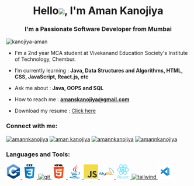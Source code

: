 

<h1 align="center">Hello<img src="https://github.com/TheDudeThatCode/TheDudeThatCode/blob/master/Assets/Hi.gif" width="29px">, I'm Aman Kanojiya</h1>
<h3 align="center">I'm a Passionate Software Developer from Mumbai</h3>


<!-- <img align="right" alt="coding" width="400" src="https://github.com/kanojiya-aman/kanojiya-aman/blob/main/profile-pic%20(1).png"> -->

<p align="left"> <img src="https://komarev.com/ghpvc/?username=kanojiya-aman&label=Profile%20views&color=0e75b6&style=flat" alt="kanojiya-aman" /> </p>

- I'm a 2nd year MCA student at Vivekanand Education Society's Institute of Technology, Chembur.

- I’m currently learning : **Java, Data Structures and Algorithms, HTML, CSS, JavaScript, React.js, etc**

- Ask me about : **Java, OOPS and SQL**

- How to reach me : **amanskanojiya@gmail.com**

- Download my resume : [Click here](https://drive.google.com/uc?export=download&id=1VAUIKLgLPb2AD3V-_uiR4hAdXKKPIkB-)

<h3 align="left">Connect with me:</h3>
<p align="left">
<a href="https://twitter.com/amannkanojiya" target="_blank"><img align="center" src="https://uxwing.com/wp-content/themes/uxwing/download/brands-and-social-media/x-social-media-logo-icon.png" alt="amannkanojiya" height="40" width="40" /></a>
<a href="https://linkedin.com/in/aman kanojiya" target="_blank"><img align="center" src="https://raw.githubusercontent.com/rahuldkjain/github-profile-readme-generator/master/src/images/icons/Social/linked-in-alt.svg" alt="aman kanojiya" height="30" width="40" /></a>
<a href="https://instagram.com/amannkanojiya" target="_blank"><img align="center" src="https://img.icons8.com/?size=48&id=Xy10Jcu1L2Su&format=png" alt="amannkanojiya" height="40" width="40" /></a>
<a href="https://discordapp.com/users/764015022837727232" target="_blank"><img align="center" src="https://img.icons8.com/?size=48&id=M725CLW4L7wE&format=png" alt="amannkanojiya" height="40" width="40" /></a>
</p>


<h3 align="left">Languages and Tools:</h3>
<p align="left"> <a href="https://www.w3schools.com/cpp/" target="_blank" rel="noreferrer"> <img src="https://raw.githubusercontent.com/devicons/devicon/master/icons/cplusplus/cplusplus-original.svg" alt="cplusplus" width="40" height="40"/> </a> <a href="https://www.w3schools.com/css/" target="_blank" rel="noreferrer"> <img src="https://raw.githubusercontent.com/devicons/devicon/master/icons/css3/css3-original-wordmark.svg" alt="css3" width="40" height="40"/> </a> <a href="https://git-scm.com/" target="_blank" rel="noreferrer"> <img src="https://www.vectorlogo.zone/logos/git-scm/git-scm-icon.svg" alt="git" width="40" height="40"/> </a> <a href="https://www.w3.org/html/" target="_blank" rel="noreferrer"> <img src="https://raw.githubusercontent.com/devicons/devicon/master/icons/html5/html5-original-wordmark.svg" alt="html5" width="40" height="40"/> </a> <a href="https://www.java.com" target="_blank" rel="noreferrer"> <img src="https://raw.githubusercontent.com/devicons/devicon/master/icons/java/java-original.svg" alt="java" width="40" height="40"/> </a> <a href="https://developer.mozilla.org/en-US/docs/Web/JavaScript" target="_blank" rel="noreferrer"> <img src="https://raw.githubusercontent.com/devicons/devicon/master/icons/javascript/javascript-original.svg" alt="javascript" width="40" height="40"/> </a> <a href="https://www.mysql.com/" target="_blank" rel="noreferrer"> <img src="https://raw.githubusercontent.com/devicons/devicon/master/icons/mysql/mysql-original-wordmark.svg" alt="mysql" width="40" height="40"/> </a> <a href="https://reactjs.org/" target="_blank" rel="noreferrer"> <img src="https://raw.githubusercontent.com/devicons/devicon/master/icons/react/react-original-wordmark.svg" alt="react" width="40" height="40"/> </a> <a href="https://tailwindcss.com/" target="_blank" rel="noreferrer"> <img src="https://www.vectorlogo.zone/logos/tailwindcss/tailwindcss-icon.svg" alt="tailwind" width="40" height="40"/> </a> <a href="https://code.visualstudio.com/docs/introvideos/basics" target="_blank" rel="noreferrer"> <img src="https://github.com/kanojiya-aman/kanojiya-aman/blob/main/vscode.png" alt="VS code" width="40" height="40"/> </a>  </p>
<!--
<h4 align="center">Let's Connect and Work together!</h4>
-->
